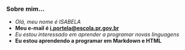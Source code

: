 ### Sobre mim...
- _Olá, meu nome é ISABELA_
- **Meu e-mail é i.portela@escola.pr.gov.br**
- <i>Eu estou interessado em aprender a programar novas linguagens</i>
- <b>Eu estou aprendendo a programar em Markdown e HTML</b>

